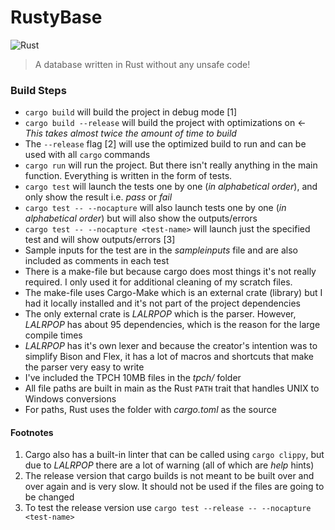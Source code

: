 # RustyBase

![Rust](https://github.com/InfernapeXavier/DataBase/workflows/Rust/badge.svg?branch=master&event=push)

> A database written in Rust without any unsafe code!

### Build Steps

- `cargo build` will build the project in debug mode [1]
- `cargo build --release` will build the project with optimizations on <- _This takes almost twice the amount of time to build_
- The `--release` flag [2] will use the optimized build to run and can be used with all `cargo` commands
- `cargo run` will run the project. But there isn't really anything in the main function. Everything is written in the form of tests.
- `cargo test` will launch the tests one by one (_in alphabetical order_), and only show the result i.e. _pass_ or _fail_
- `cargo test -- --nocapture` will also launch tests one by one (_in alphabetical order_) but will also show the outputs/errors
- `cargo test -- --nocapture <test-name>` will launch just the specified test and will show outputs/errors [3]
- Sample inputs for the test are in the _sampleinputs_ file and are also included as comments in each test
- There is a make-file but because cargo does most things it's not really required. I only used it for additional cleaning of my scratch files.
- The make-file uses Cargo-Make which is an external crate (library) but I had it locally installed and it's not part of the project dependencies
- The only external crate is _LALRPOP_ which is the parser. However, _LALRPOP_ has about 95 dependencies, which is the reason for the large compile times
- _LALRPOP_ has it's own lexer and because the creator's intention was to simplify Bison and Flex, it has a lot of macros and shortcuts that make the parser very easy to write
- I've included the TPCH 10MB files in the _tpch/_ folder
- All file paths are built in main as the Rust `PATH` trait that handles UNIX to Windows conversions
- For paths, Rust uses the folder with _cargo.toml_ as the source

#### Footnotes

1. Cargo also has a built-in linter that can be called using `cargo clippy`, but due to _LALRPOP_ there are a lot of warning (all of which are _help_ hints)
2. The release version that cargo builds is not meant to be built over and over again and is very slow. It should not be used if the files are going to be changed
3. To test the release version use `cargo test --release -- --nocapture <test-name>`
